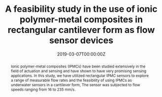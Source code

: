 ---
title: "A feasibility study in the use of ionic polymer-metal composites in rectangular cantilever form as flow sensor devices"
authors:
- admin
- Tyler Stalbaum
- Kwang J Kim
date: "2019-03-07T00:00:00Z"
# doi: "https://doi.org/10.1007/978-3-030-50476-2_6"

# Schedule page publish date (NOT publication's date).
publishDate: "2019-03-07T00:00:00Z"

# Publication type.
# Legend: 0 = Uncategorized; 1 = Conference paper; 2 = Journal article;
# 3 = Preprint / Working Paper; 4 = Report; 5 = Book; 6 = Book section;
# 7 = Thesis; 8 = Patent
publication_types: ["1"]

# Publication name and optional abbreviated publication name.
publication: In *Proc. SPIE 10966, Electroactive Polymer Actuators and Devices (EAPAD) XXI*
publication_short:

abstract: Ionic polymer-metal composites (IPMCs) have been studied extensively in the field of actuation and sensing and have shown to have very promising sensing applications. In this study, we have utilized rectangular IPMC sensors to explore a range of measurable flow rates and the feasibility of using IPMCs as underwater sensors in a cantilever form, The sensor was subjected to flow speeds ranging from 16 to 235 mm/s. 

# Summary. An optional shortened abstract.
# summary: Book chapter discusing the current advances and implementation of the IPMC-based artificial muscles. This includes an overview of the material and fabrication techniques, examples of bioinspired actuator and sensor designs, utilization of shape memory properties and segmented electrodes for more complex actuation, as well as the application and performance of fabricated devices in underwater environments.

tags:
- IPMC Electroactive-Polymer Soft-Robotics Sensing 
featured: true

#links:
#- name: ""
#  url: 
# url_pdf: 
# url_code: '#'
# url_dataset: '#'
url_poster: '#'
# url_project: '#'
# url_slides: '#'
# url_source: '#'
# url_video: '#'

# Featured image
# To use, add an image named `featured.jpg/png` to your page's folder. 
image:
  caption: ''
  focal_point: "Center"
  # Options: Smart, Center, TopLeft, Top, TopRight, Left, Right, BottomLeft, Bottom, BottomRight
  preview_only: false

# Associated Projects (optional).
#   Associate this publication with one or more of your projects.
#   Simply enter your project's folder or file name without extension.
#   E.g. `internal-project` references `content/project/internal-project/index.md`.
#   Otherwise, set `projects: []`.
projects:
- internal-project

# Slides (optional).
#   Associate this publication with Markdown slides.
#   Simply enter your slide deck's filename without extension.
#   E.g. `slides: "example"` references `content/slides/example/index.md`.
#   Otherwise, set `slides: ""`.
slides: example
---